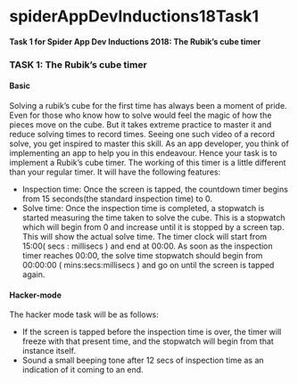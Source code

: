 # spiderAppDevInductions18Task1
#### Task 1 for Spider App Dev Inductions 2018: The Rubik’s cube timer

### TASK 1: The Rubik’s cube timer
#### Basic
Solving a rubik’s cube for the first time has always been a moment of pride. Even for those who know
how to solve would feel the magic of how the pieces move on the cube. But it takes extreme practice
to master it and reduce solving times to record times. Seeing one such video of a record solve, you
get inspired to master this skill. As an app developer, you think of implementing an app to help you in
this endeavour.
Hence your task is to implement a Rubik’s cube timer. The working of this timer is a little different
than your regular timer. It will have the following features:
- Inspection time: Once the screen is tapped, the countdown timer begins from 15 seconds(the
standard inspection time) to 0.
- Solve time: Once the inspection time is completed, a stopwatch is started measuring the time
taken to solve the cube. This is a stopwatch which will begin from 0 and increase until it is
stopped by a screen tap. This will show the actual solve time.
The timer clock will start from 15:00( secs : millisecs ) and end at 00:00. As soon as the inspection
timer reaches 00:00, the solve time stopwatch should begin from 00:00:00 ( mins:secs:millisecs )
and go on until the screen is tapped again.
#### Hacker-mode
The hacker mode task will be as follows:
- If the screen is tapped before the inspection time is over, the timer will freeze with that present
time, and the stopwatch will begin from that instance itself.
- Sound a small beeping tone after 12 secs of inspection time as an indication of it coming to an
end.
